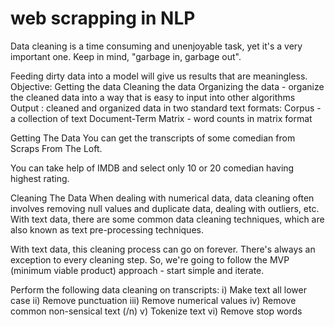 # web scrapping in NLP
Data cleaning is a time consuming and unenjoyable task, yet it's a very important one. Keep in mind, "garbage in, garbage out".

Feeding dirty data into a model will give us results that are meaningless.
Objective:
Getting the data
Cleaning the data
Organizing the data - organize the cleaned data into a way that is easy to input into other algorithms
Output :
cleaned and organized data in two standard text formats:
Corpus - a collection of text
Document-Term Matrix - word counts in matrix format


Getting The Data
You can get the transcripts of some comedian from Scraps From The Loft.

You can take help of IMDB and select only 10 or 20 comedian having highest rating.

Cleaning The Data
When dealing with numerical data, data cleaning often involves removing null values and duplicate data, dealing with outliers, etc. With text data, there are some common data cleaning techniques, which are also known as text pre-processing techniques.

With text data, this cleaning process can go on forever. There's always an exception to every cleaning step. So, we're going to follow the MVP (minimum viable product) approach - start simple and iterate.

Perform the following data cleaning on transcripts: i) Make text all lower case ii) Remove punctuation iii) Remove numerical values iv) Remove common non-sensical text (/n) v) Tokenize text vi) Remove stop words
